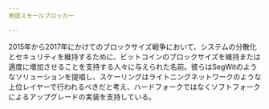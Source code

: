 ```yaml
---
用語スモールブロッカー

---
```

2015年から2017年にかけてのブロックサイズ戦争において、システムの分散化とセキュリティを維持するために、ビットコインのブロックサイズを維持または適度に増加させることを支持する人々に与えられた名前。彼らはSegWitのようなソリューションを提唱し、スケーリングはライトニングネットワークのような上位レイヤーで行われるべきだと考え、ハードフォークではなくソフトフォークによるアップグレードの実装を支持している。